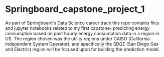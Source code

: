 # Springboard_capstone_project_1
As part of Springboard's Data Science career track this repo contains files and jupyter notebooks related to my first
capstone- predicting energy consumption based on past hourly energy consumption data in a region in US. The region
chosen was the utility regions under CAISO (California Independent System Operator), and specifically the SDGE (San Diego Gas and Electric)
region will be focused upon for building the prediction model. 
